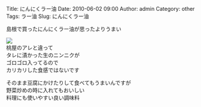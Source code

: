 Title: にんにくラー油
Date: 2010-06-02 09:00
Author: admin
Category: other
Tags: ラー油
Slug: にんにくラー油

島根で買ったにんにくラー油が思ったよりうまい

[![](http://farm5.static.flickr.com/4055/4654665100_c5513edf86_m.jpg)](http://www.flickr.com/photos/46200029@N06/4654665100/)  
桃屋のアレと違って  
タレに漬かった生のニンニクが  
ゴロゴロ入ってるので  
カリカリした食感ではないです

そのまま豆腐にかけたりして食べてもうまいんですが  
野菜炒めの時に入れてもおいしい  
料理にも使いやすい良い調味料  

